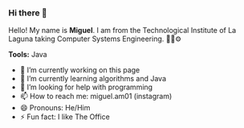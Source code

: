 ### Hi there 👋



Hello! My name is **Miguel**. I am from the Technological Institute of La Laguna taking Computer Systems Engineering.  👨‍💻⚙️

**Tools:**
Java

- 🔭 I’m currently working on this page
- 🌱 I’m currently learning algorithms and Java 
- 🤔 I’m looking for help with programming 
- 📫 How to reach me: miguel.am01 (instagram)
- 😄 Pronouns: He/Him
- ⚡ Fun fact: I like The Office
